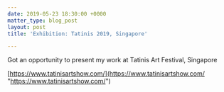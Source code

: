 ```yaml
---
date: 2019-05-23 18:30:00 +0000
matter_type: blog_post
layout: post
title: 'Exhibition: Tatinis 2019, Singapore'

---
```

Got an opportunity to present my work at Tatinis Art Festival, Singapore

[https://www.tatinisartshow.com/](https://www.tatinisartshow.com/ "https://www.tatinisartshow.com/")